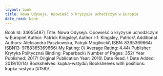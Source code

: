 ```yaml
---
layout: book
title: Nowa Odyseja. Opowieść o kryzysie uchodźczym w Europie
date_read: None
---
```


Book Id: 34655487\ 
Title: Nowa Odyseja. Opowieść o kryzysie uchodźczym w Europie\ 
Author: Patrick Kingsley\ 
Author l-f: Kingsley, Patrick\ 
Additional Authors: Aleksandra Paszkowska, Patryk Mogilnicki\ 
ISBN: 8365369664\ 
ISBN13: 9788365369666\ 
My Rating: 0\ 
Average Rating: 4.44\ 
Publisher: Krytyka Polityczna\ 
Binding: Paperback\ 
Number of Pages: 352\ 
Year Published: 2017\ 
Original Publication Year: 2016\ 
Date Read: \ 
Date Added: 2019/10/14\ 
Bookshelves: kupka-wstydu\ 
Bookshelves with positions: kupka-wstydu (#156)\ 

